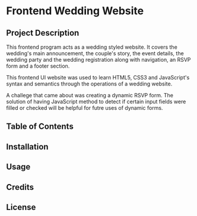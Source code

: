 # Frontend Wedding Website

## Project Description 
This frontend program acts as a wedding styled website. It covers the wedding's main announcement, the couple's story, the event details, the wedding party and the wedding registration along with navigation, an RSVP form and a footer section. 

This frontend UI website was used to learn HTML5, CSS3 and JavaScript's syntax and semantics through the operations of a wedding website.

A challege that came about was creating a dynamic RSVP form. The solution of having JavaScript method to detect if certain input fields were filled or checked will be helpful for futre uses of dynamic forms.

## Table of Contents

## Installation

## Usage

## Credits

## License 
